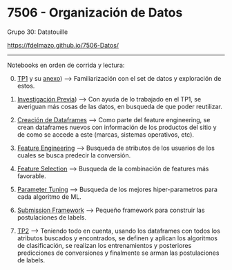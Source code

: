 # 7506 - Organización de Datos

Grupo 30: Datatouille

https://fdelmazo.github.io/7506-Datos/

---

Notebooks en orden de corrida y lectura:

0. [TP1](../TP1/TP1.ipynb) y su [anexo](../TP1/anexo.ipynb)) --> Familiarización con el set de datos y exploración de estos.

1. [Investigación Previa](investigacion.ipynb)) --> Con ayuda de lo trabajado en el TP1, se averiguan más cosas de las datos, en busqueda de que poder reutilizar.

2. [Creación de Dataframes](new_dataframes.ipynb) --> Como parte del feature engineering, se crean dataframes nuevos con información de los productos del sitio y de como se accede a este (marcas, sistemas operativos, etc).

3. [Feature Engineering](feature_engineering.html) --> Busqueda de atributos de los usuarios de los cuales se busca predecir la conversión.

4. [Feature Selection](feature_selection.ipynb) --> Busqueda de la combinación de features más favorable.

5. [Parameter Tuning](parameter_tuning.ipynb) --> Busqueda de los mejores hiper-parametros para cada algoritmo de ML.

6. [Submission Framework](submission_framework.ipynb) --> Pequeño framework para construir las postulaciones de labels. 

7. [TP2](TP2.ipynb) --> Teniendo todo en cuenta, usando los dataframes con todos los atributos buscados y encontrados, se definen y aplican los algoritmos de clasificación, se realizan los entrenamientos y posteriores predicciones de conversiones y finalmente se arman las postulaciones de labels.